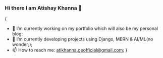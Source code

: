 ### Hi there I am Atishay Khanna 👋

{
- 🔭 I’m currently working on my portfolio which will also be my personal blog;
- 🌱 I’m currently developing projects using Django, MERN & AI/ML(no wonder;);
- 📫 How to reach me: atikhanna.geofficial@gmail.com;
}
